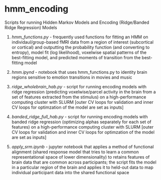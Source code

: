 # hmm_encoding
Scripts for running Hidden Markov Models and Encoding (Ridge/Banded Ridge Regression) Models


1) *hmm_functions.py* - frequently used functions for fitting an HMM on individaul/group-based fMRI data from a region of interest (subcortical or cortical) and outputting the probability function (and converting to entropy), model fit (log likelihood), voxelwise spatial patterns of the best-fitting model, and predicted moments of transition from the best-fitting model 

2) *hmm.ipynd* - notebook that uses hmm_functions.py to identity brain regions sensitive to emotion transitions in movies and music

3) *ridge_wholebrain_hab.py* - script for running encoding models with ridge regression (predicting voxelwise/parcel activity in the brain from a set of features extracted from the stimulus) on a high-performance computing cluster with SLURM [outer CV loops for validation and inner CV loops for optimzation of the model are set as inputs]

4) *banded_ridge_full_hab.py* - script for running encoding models with banded ridge regression (optimizing alphas separately for each set of features) on a high-performance computing cluster with SLURM [outer CV loops for validation and inner CV loops for optimzation of the model are set as inputs]

5) *apply_srm.ipynb* - jupyter notebook that applies a method of functional alignment (shared response model that tries to learn a common representational space of lower dimensionality) to retains features of brain data that are common across participants; the script fits the model in a particular region of the brain and applies it to held-out data to map individual participant data into the shared functional space


